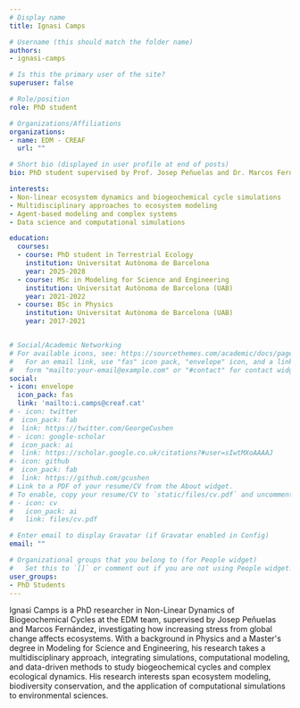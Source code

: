 ```yaml
---
# Display name
title: Ignasi Camps

# Username (this should match the folder name)
authors:
- ignasi-camps

# Is this the primary user of the site?
superuser: false

# Role/position
role: PhD student

# Organizations/Affiliations
organizations:
- name: EDM - CREAF
  url: ""

# Short bio (displayed in user profile at end of posts)
bio: PhD student supervised by Prof. Josep Peñuelas and Dr. Marcos Fernández-Martínez

interests:
- Non-linear ecosystem dynamics and biogeochemical cycle simulations
- Multidisciplinary approaches to ecosystem modeling
- Agent-based modeling and complex systems
- Data science and computational simulations

education:
  courses:
  - course: PhD student in Terrestrial Ecology
    institution: Universitat Autònoma de Barcelona
    year: 2025-2028
  - course: MSc in Modeling for Science and Engineering 
    institution: Universitat Autònoma de Barcelona (UAB)
    year: 2021-2022
  - course: BSc in Physics
    institution: Universitat Autònoma de Barcelona (UAB)
    year: 2017-2021


# Social/Academic Networking
# For available icons, see: https://sourcethemes.com/academic/docs/page-builder/#icons
#   For an email link, use "fas" icon pack, "envelope" icon, and a link in the
#   form "mailto:your-email@example.com" or "#contact" for contact widget.
social:
- icon: envelope
  icon_pack: fas
  link: 'mailto:i.camps@creaf.cat'
# - icon: twitter
#  icon_pack: fab
#  link: https://twitter.com/GeorgeCushen
# - icon: google-scholar
#  icon_pack: ai
#  link: https://scholar.google.co.uk/citations?#user=sIwtMXoAAAAJ
#- icon: github
#  icon_pack: fab
#  link: https://github.com/gcushen
# Link to a PDF of your resume/CV from the About widget.
# To enable, copy your resume/CV to `static/files/cv.pdf` and uncomment the lines below.
# - icon: cv
#   icon_pack: ai
#   link: files/cv.pdf

# Enter email to display Gravatar (if Gravatar enabled in Config)
email: ""

# Organizational groups that you belong to (for People widget)
#   Set this to `[]` or comment out if you are not using People widget.
user_groups:
- PhD Students
---
```


Ignasi Camps is a PhD researcher in Non-Linear Dynamics of Biogeochemical Cycles at the EDM team, supervised by Josep Peñuelas and Marcos Fernández, investigating how increasing stress from global change affects ecosystems. With a background in Physics and a Master's degree in Modeling for Science and Engineering, his research takes a multidisciplinary approach, integrating simulations, computational modeling, and data-driven methods to study biogeochemical cycles and complex ecological dynamics. His research interests span ecosystem modeling, biodiversity conservation, and the application of computational simulations to environmental sciences.
